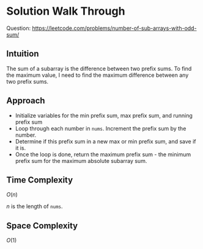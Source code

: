 # Solution Walk Through
Question: https://leetcode.com/problems/number-of-sub-arrays-with-odd-sum/

## Intuition
The sum of a subarray is the difference between two prefix sums. To find the maximum value, I need to find the maximum difference between any two prefix sums.

## Approach
- Initialize variables for the min prefix sum, max prefix sum, and running prefix sum
- Loop through each number in `nums`. Increment the prefix sum by the number.
- Determine if this prefix sum in a new max or min prefix sum, and save if it is.
- Once the loop is done, return the maximum prefix sum - the minimum prefix sum for the maximum absolute subarray sum.

## Time Complexity
$O(n)$

$n$ is the length of `nums`.

## Space Complexity
$O(1)$
